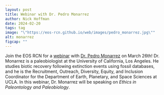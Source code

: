 ```yaml
---
layout: post
title: Webinar with Dr. Pedro Monarrez
author: Nick Hoffman
date: 2024-02-20
tags: tag
image: "\"https://eos-rcn.github.io/web/images/pedro_monarrez.jpg\""
alt: monarrez
figcap: ""
---
```




<div class="text-box-main">
<p> Join the EOS RCN for a <a href="https://arizona.zoom.us/meeting/register/tZ0sd-mtpz4rGdxpjJjb5tg8ES0klNduxDGi#/registration">webinar</a> with <a href="https://www.pmmonarrez.com/">Dr. Pedro Monarrez</a> on March 26th! 
Dr. Monarrez is a paleobiologist at the University of California, Los Angeles. He studies biotic recovery following extinction events using fossil databases, and he is the Recruitment, Outreach, Diversity, Equity, and Inclusion Coordinator 
  for the Department of Earth, Planetary, and Space Sciences at UCLA.
In this webinar, Dr. Monarrez will be speaking on <i>Ethics in Paleontology and Paleobiology</i>.
